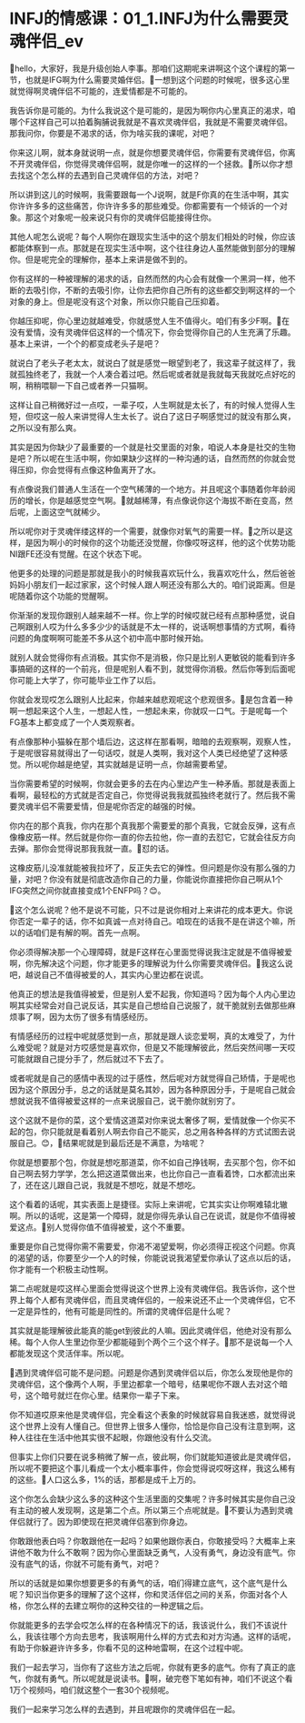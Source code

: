 # INFJ的情感课：01_1.INFJ为什么需要灵魂伴侣_ev

🎼hello，大家好，我是升级创始人李事。那咱们这期呢来讲啊这个这个课程的第一节，也就是IFG啊为什么需要灵婚伴侣。🎼一想到这个问题的时候呢，很多这心里就觉得啊灵魂伴侣不可能的，连爱情都是不可能的。

我告诉你是可能的。为什么我说这个是可能的，是因为啊你内心里真正的渴求，咱哪个F这样自己可以拍着胸脯说我就是不喜欢灵魂伴侣，我就是不需要灵魂伴侣。那我问你，你要是不渴求的话，你为啥买我的课呢，对吧？

你来这儿啊，就本身就说明一点，就是你想要灵魂伴侣，你需要有灵魂伴侣，你离不开灵魂伴侣，你觉得灵魂伴侣啊，就是你唯一的这样的一个拯救。🎼所以你才想去找这个怎么样的去遇到自己灵魂伴侣的方法，对吧？

所以讲到这儿的时候啊，我需要跟每一个J说啊，就是F你真的在生活中啊，其实你许许多多的这些痛苦，你许许多多的那些难受。你都需要有一个倾诉的一个对象。那这个对象呢一般来说只有你的灵魂伴侣能接得住你。

其他人呢怎么说呢？每个人啊你在跟现实生活中的这个朋友们相处的时候，你应该都能体察到一点。那就是在现实生活中啊，这个往往身边人虽然能做到部分的理解你。但是呢完全的理解你，基本上来讲是做不到的。

你有这样的一种被理解的渴求的话，自然而然的内心会有就像一个黑洞一样，他不断的去吸引你，不断的去吸引你，让你去把你自己所有的这些都交到啊这样的一个对象的身上。但是呢没有这个对象，所以你只能自己压抑着。

你越压抑呢，你心里边就越难受，你就感觉人生不值得火。咱们有多少F啊。🎼在没有爱情，没有灵魂伴侣这样的一个情况下，你会觉得你自己的人生充满了乐趣。基本上来讲，一个个的都变成老头子是吧？

就说白了老头子老太太，就说白了就是感觉一眼望到老了，我这辈子就这样了，我就孤独终老了，我就一个人凑合着过吧。然后呢或者就是我就每天我就吃点好吃的啊，稍稍喂聊一下自己或者养一只猫啊。

这样让自己稍微好过一点哎，一辈子哎，人生啊就是太长了，有的时候人觉得人生短，但哎这一般人来讲觉得人生太长了。说白了这日子啊感觉过的就没有那么爽，之所以没有那么爽。

其实是因为你缺少了最重要的一个就是社交里面的对象，咱说人本身是社交的生物是吧？所以呢在生活中啊，你如果缺少这样的一种沟通的话，自然而然的你就会觉得压抑，你会觉得有点像这种鱼离开了水。

有点像说我们普通人生活在一个空气稀薄的一个地方。并且呢这个事随着你年龄阅历的增长，你是越感觉空气啊。🎼就越稀薄，有点像说你这个海拔不断在变高，然后呢，上面这空气就稀少。

所以呢你对于灵魂伴缕这样的一个需要，就像你对氧气的需要一样。🎼之所以是这样，是因为啊小的时候你的这个功能还没觉醒，你像哎呀这样，他的这个优势功能NI跟FE还没有觉醒。在这个状态下呢。

他更多的处理的问题是那就是我小的时候我喜欢玩什么，我喜欢吃什么，然后爸爸妈妈小朋友们一起过家家，这个时候人跟人啊还没有那么大的。咱们说距离。但是呢随着你这个功能的觉醒啊。

你渐渐的发现你跟别人越来越不一样。你上学的时候哎就已经有点那种感觉，说自己啊跟别人哎为什么多多少少的话就是不太一样的，说话啊想事情的方式啊，看待问题的角度啊啊可能差不多从这个初中高中那时候开始。

就别人就会觉得你有点消极。其实你不是消极，你只是比别人更敏锐的能看到许多事搞砸的这样的一个前兆，但是呢别人看不到，就觉得你消极。然后你等到后面呢你可能上大学了，你可能毕业工作了以后。

你就会发现哎怎么跟别人比起来，你越来越悲观呢这个悲观很多。🎼是包含着一种啊一想起来这个人生，一想起人性，一想起未来，你就叹一口气。于是呢每一个FG基本上都变成了一个人类观察者。

有点像那种小猫躲在那个墙后边，这这样在那看啊，暗暗的去观察啊，观察人性，于是呢很容易就得出了一句话哎，就是人类啊，我对这个人类已经绝望了这种感觉。所以呢你越是绝望，其实就越是证明一点，你越需要希望。

当你需要希望的时候啊，你就会更多的去在内心里边产生一种矛盾。那就是表面上看啊，最轻松的方式就是否定自己，你觉得说我我就孤独终老就行了。然后我不需要灵魂半侣不需要爱情，但是呢你否定的越强的时候。

你内在的那个真我，你内在那个真我那个需要爱的那个真我，它就会反弹，这有点像橡皮筋一样。然后就是你你一直的你去拉他，你一直的去怼它，它就会往反方向去弹。那你会觉得说那我我就一直。🎼怼的话。

这橡皮筋儿没准就能被我拉坏了，反正失去它的弹性。但问题是你没有那么强的力量，对吧？你没有就是彻底改造你自己的力量，你能说你直接把你自己啊从1个IFG突然之间你就直接变成1个ENFP吗？😊。

🎼这个怎么说呢？他不是说不可能，只不过是说你相对上来讲花的成本更大。你说你否定一辈子的话，你不如真诚一点对待自己。咱现在的话我不是在讲这个嘛，所以的话咱们是有解的啊。首先一点啊。

你必须得解决那一个心理障碍，就是F这样在心里面觉得说我注定就是不值得被爱啊，你先解决这个问题，你才能更多的理解说为什么你需要灵魂伴侣。🎼我这么说吧，越说自己不值得被爱的人，其实内心里边都在说谎。

他真正的想法是我值得被爱，但是别人爱不起我，你知道吗？因为每个人内心里边啊其实经常会对自己说反话，其实是自己想给自己说服了，就干脆就别去做那些麻烦事了啊，因为太伤了很多有情感经历。

有情感经历的过程中呢就感觉到一点，那就是跟人谈恋爱啊，真的太难受了，为什么难受呢？就是对方哎感觉是喜欢你，但是又不能理解彼此，然后突然间哪一天哎可能就跟自己提分手了，然后就过不下去了。

或者呢就是自己的感情中表现的过于感性，然后呢对方就觉得自己矫情，于是呢也因为这个原因分手，总之的话就是莫名其妙，因为各种原因分手，于是呢自己就会想就说我不值得被爱这样的一点来说服自己，说干脆你就别穷了。

这个这就不是你的菜，这个爱情这道菜对你来说太奢侈了啊，爱情就像一个你买不起的包，你只能就是看着别人啊去你自己不能买，总之用各种各样的方式试图去说服自己。😊，🎼结果呢就是到最后还是不满意，为啥呢？

你就是想要那个包，你就是想吃那道菜，你不如自己挣钱啊，去买那个包，你不如自己啊去努力学学，怎么把这道菜做出来，也比你自己一直看着馋，口水都流出来了，还在这儿跟自己说，我就是不想吃，就是不想吃。

这个看着的话呢，其实表面上是捷径。实际上来讲呢，它其实实让你啊难辕北辙啊。所以的话呢，这是第一个障碍，就是你得先承认自己在说谎，就是你不值得被爱这点。🎼别人觉得你值不值得被爱，这个不重要。

重要是你自己觉得你需不需要爱，你渴不渴望爱啊，你必须得正视这个问题。你真的渴望的话，你要至少一个人的时候，你能说说我渴望爱你承认了这点以后的话，你才能有一个积极主动性啊。

第二点呢就是哎这样心里面会觉得说这个世界上没有灵魂伴侣。我告诉你，这个世界上每个人都有灵魂伴侣，而且灵魂伴侣的，一般来说还不止一个灵魂伴侣，它不一定是异性的，他有可能是同性的。所谓的灵魂伴侣是什么呢？

其实就是能理解彼此能真的能get到彼此的人嘛。因此灵魂伴侣，他绝对没有那么稀。每个人你人生里边你至少都能碰到个两个三个这个样子。🎼那不是说每一个人都能发现这个灵活伴率。所以呢。

🎼遇到灵魂伴侣可能不是问题。问题是你遇到灵魂伴侣以后，你怎么发现他是你的灵魂伴侣，这个像两个人啊，手里边都拿一个暗号，结果呢你不跟人去对这个暗号，这个暗号就烂在你心里。结果你一辈子下来。

你不知道哎原来他是灵魂伴侣，完全看这个表象的时候就容易自我迷惑，就觉得说这个世界上没有人懂自己。但世界上很多人懂你，恰恰是你自己没有注意到啊，这种人往往在生活中他其实很不起眼，你跟他没有什么交流。

但事实上你们只要在说多稍微了解一点，彼此啊，你们就能知道彼此是灵魂伴侣，所以呢不要把这个事儿看成一个太小概率事件，你会觉得说哎呀这样，我这么稀有的这些。🎼人口这么多，1%的话，那都是成千上万的。

这个你怎么会缺少这么多的这种这个生活里面的交集呢？许多时候其实是你自己没有主动的被人发现啊，这是第二个点。所以第三个点呢就是。🎼不要认为遇到灵魂伴侣就行了。因为即使现在把灵魂伴侣塞到你身边。

你敢跟他表白吗？你敢跟他在一起吗？如果他跟你表白，你敢接受吗？大概率上来讲他不敢为什么不敢啊？因为你心里面缺乏勇气，人没有勇气，身边没有底气。你没有底气的话，你就不可能有勇气，对吧？

所以的话就是如果你想要更多的有勇气的话，咱们得建立底气，这个底气是什么呢？知识当你更多的理解了这个这样，你和灵活伴侣之间的关系，你面对各个人格，你怎么样的去建立啊你的这种交往的一种逻辑之后。

你就能更多的去学会哎怎么样的在各种情况下的话，我该说什么，我们不该说什么，我该往哪个方向去思考，我该啊用什么样的方式去和对方沟通。这样的话呢，有助于你躲避许许多多，你看不见的这种地雷啊，在这个过程中呢。

我们一起去学习，当你有了这些方法之后呢，你就有更多的底气。你有了真正的底气，你就有勇气。所以呢就是说读书。🎼啊，破完卷下笔如有神，咱们不说这个看1万个视频吗，咱们就这整个一套30个视频呢。

我们一起来学习怎么样的去遇到，并且呢跟你的灵魂伴侣在一起。